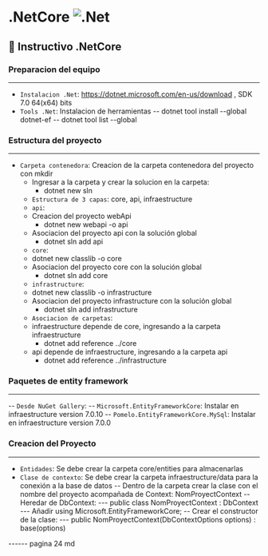 # .NetCore ![.Net](https://img.shields.io/badge/.NET-5C2D91?style=&logo=.net&logoColor=white)
## :memo: Instructivo .NetCore
### Preparacion del equipo
---
- `Instalacion .Net`: https://dotnet.microsoft.com/en-us/download , SDK 7.0 64(x64) bits
- `Tools .Net`: Instalacion de herramientas
-- dotnet tool install --global dotnet-ef
-- dotnet tool list --global
### Estructura del proyecto
---
- `Carpeta contenedora`: Creacion de la carpeta contenedora del proyecto con mkdir
    + Ingresar a la carpeta y crear la solucion en la carpeta:
        - dotnet new sln
    - `Estructura de 3 capas`: core, api, infraestructure
    + `api`:
    + Creacion del proyecto webApi
        - dotnet new webapi -o api
    + Asociacion del proyecto api con la solución global
        - dotnet sln add api
    + `core`:
    + dotnet new classlib -o core
    + Asociacion del proyecto core con la solución global
        - dotnet sln add core
    + `infrastructure`:
    + dotnet new classlib -o infrastructure
    + Asociacion del proyecto infrastructure con la solución global
        - dotnet sln add infrastructure
    + `Asociacion de carpetas`:
    + infraestructure depende de core, ingresando a la carpeta infraestructure
        - dotnet add reference ../core
    + api depende de infraestructure, ingresando a la carpeta api
        - dotnet add reference ../infrastructure
### Paquetes de entity framework
---
-- `Desde NuGet Gallery`:
-- `Microsoft.EntityFrameworkCore`: Instalar en infraestructure version 7.0.10
-- `Pomelo.EntityFrameworkCore.MySql`: Instalar en infraestructure version 7.0.0
### Creacion del Proyecto
---
- `Entidades`: Se debe crear la carpeta core/entities para almacenarlas
- `Clase de contexto`: Se debe crear la carpeta infraestructure/data para la conexión a la base de datos
-- Dentro de la carpeta crear la clase con el nombre del proyecto acompañada de Context: NomProyectContext
-- Heredar de DbContext:
--- public class NomProyectContext : DbContext
--- Añadir using Microsoft.EntityFrameworkCore;
-- Crear el constructor de la clase:
--- public NomProyectContext(DbContextOptions<NomProyectContext> options) : base(options)

------ pagina 24 md




